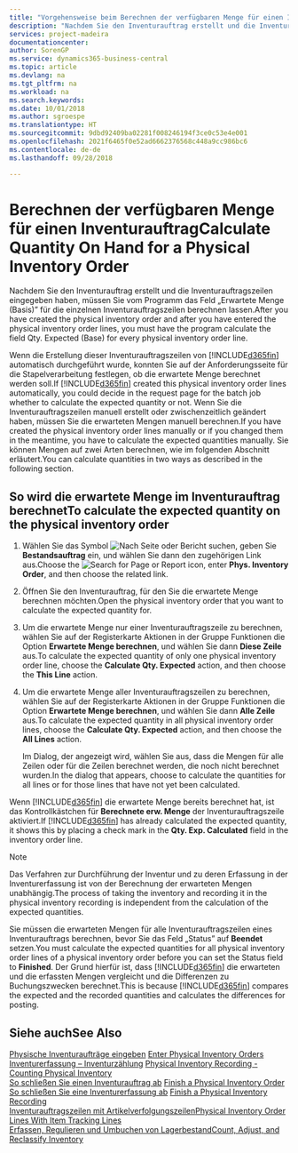 ```yaml
---
title: "Vorgehensweise beim Berechnen der verfügbaren Menge für einen Inventurauftrag"
description: "Nachdem Sie den Inventurauftrag erstellt und die Inventurauftragszeilen eingegeben haben, müssen Sie vom Programm das Feld „Erwartete Menge (Basis)” für die einzelnen Inventurauftragszeilen berechnen lassen."
services: project-madeira
documentationcenter: 
author: SorenGP
ms.service: dynamics365-business-central
ms.topic: article
ms.devlang: na
ms.tgt_pltfrm: na
ms.workload: na
ms.search.keywords: 
ms.date: 10/01/2018
ms.author: sgroespe
ms.translationtype: HT
ms.sourcegitcommit: 9dbd92409ba02281f008246194f3ce0c53e4e001
ms.openlocfilehash: 2021f6465f0e52ad6662376568c448a9cc986bc6
ms.contentlocale: de-de
ms.lasthandoff: 09/28/2018

---
```

# <a name="calculate-quantity-on-hand-for-a-physical-inventory-order"></a><span data-ttu-id="27b65-103">Berechnen der verfügbaren Menge für einen Inventurauftrag</span><span class="sxs-lookup"><span data-stu-id="27b65-103">Calculate Quantity On Hand for a Physical Inventory Order</span></span>
<span data-ttu-id="27b65-104">Nachdem Sie den Inventurauftrag erstellt und die Inventurauftragszeilen eingegeben haben, müssen Sie vom Programm das Feld „Erwartete Menge (Basis)” für die einzelnen Inventurauftragszeilen berechnen lassen.</span><span class="sxs-lookup"><span data-stu-id="27b65-104">After you have created the physical inventory order and after you have entered the physical inventory order lines, you must have the program calculate the field Qty. Expected (Base) for every physical inventory order line.</span></span>  

<span data-ttu-id="27b65-105">Wenn die Erstellung dieser Inventurauftragszeilen von [!INCLUDE[d365fin](../../includes/d365fin_md.md)] automatisch durchgeführt wurde, konnten Sie auf der Anforderungsseite für die Stapelverarbeitung festlegen, ob die erwartete Menge berechnet werden soll.</span><span class="sxs-lookup"><span data-stu-id="27b65-105">If [!INCLUDE[d365fin](../../includes/d365fin_md.md)] created this physical inventory order lines automatically, you could decide in the request page for the batch job whether to calculate the expected quantity or not.</span></span> <span data-ttu-id="27b65-106">Wenn Sie die Inventurauftragszeilen manuell erstellt oder zwischenzeitlich geändert haben, müssen Sie die erwarteten Mengen manuell berechnen.</span><span class="sxs-lookup"><span data-stu-id="27b65-106">If you have created the physical inventory order lines manually or if you changed them in the meantime, you have to calculate the expected quantities manually.</span></span> <span data-ttu-id="27b65-107">Sie können Mengen auf zwei Arten berechnen, wie im folgenden Abschnitt erläutert.</span><span class="sxs-lookup"><span data-stu-id="27b65-107">You can calculate quantities in two ways as described in the following section.</span></span>  

## <a name="to-calculate-the-expected-quantity-on-the-physical-inventory-order"></a><span data-ttu-id="27b65-108">So wird die erwartete Menge im Inventurauftrag berechnet</span><span class="sxs-lookup"><span data-stu-id="27b65-108">To calculate the expected quantity on the physical inventory order</span></span>  

1.  <span data-ttu-id="27b65-109">Wählen Sie das Symbol ![Nach Seite oder Bericht suchen](../../media/ui-search/search_small.png "Symbol „Nach Seite oder Bericht suchen”"), geben Sie **Bestandsauftrag** ein, und wählen Sie dann den zugehörigen Link aus.</span><span class="sxs-lookup"><span data-stu-id="27b65-109">Choose the ![Search for Page or Report](../../media/ui-search/search_small.png "Search for Page or Report icon") icon, enter **Phys. Inventory Order**, and then choose the related link.</span></span>  
2.  <span data-ttu-id="27b65-110">Öffnen Sie den Inventurauftrag, für den Sie die erwartete Menge berechnen möchten.</span><span class="sxs-lookup"><span data-stu-id="27b65-110">Open the physical inventory order that you want to calculate the expected quantity for.</span></span>  
3.  <span data-ttu-id="27b65-111">Um die erwartete Menge nur einer Inventurauftragszeile zu berechnen, wählen Sie auf der Registerkarte Aktionen in der Gruppe Funktionen die Option **Erwartete Menge berechnen**, und wählen Sie dann **Diese Zeile** aus.</span><span class="sxs-lookup"><span data-stu-id="27b65-111">To calculate the expected quantity of only one physical inventory order line, choose the **Calculate Qty. Expected** action, and then choose the **This Line** action.</span></span>  
4.  <span data-ttu-id="27b65-112">Um die erwartete Menge aller Inventurauftragszeilen zu berechnen, wählen Sie auf der Registerkarte Aktionen in der Gruppe Funktionen die Option **Erwartete Menge berechnen**, und wählen Sie dann **Alle Zeile** aus.</span><span class="sxs-lookup"><span data-stu-id="27b65-112">To calculate the expected quantity in all physical inventory order lines, choose the **Calculate Qty. Expected** action, and then choose the **All Lines** action.</span></span>  

    <span data-ttu-id="27b65-113">Im Dialog, der angezeigt wird, wählen Sie aus, dass die Mengen für alle Zeilen oder für die Zeilen berechnet werden, die noch nicht berechnet wurden.</span><span class="sxs-lookup"><span data-stu-id="27b65-113">In the dialog that appears, choose to calculate the quantities for all lines or for those lines that have not yet been calculated.</span></span>  

<span data-ttu-id="27b65-114">Wenn [!INCLUDE[d365fin](../../includes/d365fin_md.md)] die erwartete Menge bereits berechnet hat, ist das Kontrollkästchen für **Berechnete erw. Menge** der Inventurauftragszeile aktiviert.</span><span class="sxs-lookup"><span data-stu-id="27b65-114">If [!INCLUDE[d365fin](../../includes/d365fin_md.md)] has already calculated the expected quantity, it shows this by placing a check mark in the **Qty. Exp. Calculated** field in the inventory order line.</span></span>  

> [!NOTE]  
>  <span data-ttu-id="27b65-115">Das Verfahren zur Durchführung der Inventur und zu deren Erfassung in der Inventurerfassung ist von der Berechnung der erwarteten Mengen unabhängig.</span><span class="sxs-lookup"><span data-stu-id="27b65-115">The process of taking the inventory and recording it in the physical inventory recording is independent from the calculation of the expected quantities.</span></span>  

<span data-ttu-id="27b65-116">Sie müssen die erwarteten Mengen für alle Inventurauftragszeilen eines Inventurauftrags berechnen, bevor Sie das Feld „Status” auf **Beendet** setzen.</span><span class="sxs-lookup"><span data-stu-id="27b65-116">You must calculate the expected quantities for all physical inventory order lines of a physical inventory order before you can set the Status field to **Finished**.</span></span> <span data-ttu-id="27b65-117">Der Grund hierfür ist, dass [!INCLUDE[d365fin](../../includes/d365fin_md.md)] die erwarteten und die erfassten Mengen vergleicht und die Differenzen zu Buchungszwecken berechnet.</span><span class="sxs-lookup"><span data-stu-id="27b65-117">This is because [!INCLUDE[d365fin](../../includes/d365fin_md.md)] compares the expected and the recorded quantities and calculates the differences for posting.</span></span>  

## <a name="see-also"></a><span data-ttu-id="27b65-118">Siehe auch</span><span class="sxs-lookup"><span data-stu-id="27b65-118">See Also</span></span>  
 <span data-ttu-id="27b65-119">[Physische Inventuraufträge eingeben](how-to-enter-physical-inventory-orders.md) </span><span class="sxs-lookup"><span data-stu-id="27b65-119">[Enter Physical Inventory Orders](how-to-enter-physical-inventory-orders.md) </span></span>  
 <span data-ttu-id="27b65-120">[Inventurerfassung – Inventurzählung](physical-inventory-recording-counting-physical-inventory.md) </span><span class="sxs-lookup"><span data-stu-id="27b65-120">[Physical Inventory Recording - Counting Physical Inventory](physical-inventory-recording-counting-physical-inventory.md) </span></span>  
 <span data-ttu-id="27b65-121">[So schließen Sie einen Inventurauftrag ab](how-to-finish-a-physical-inventory-order.md) </span><span class="sxs-lookup"><span data-stu-id="27b65-121">[Finish a Physical Inventory Order](how-to-finish-a-physical-inventory-order.md) </span></span>  
 <span data-ttu-id="27b65-122">[So schließen Sie eine Inventurerfassung ab](how-to-finish-a-physical-inventory-recording.md) </span><span class="sxs-lookup"><span data-stu-id="27b65-122">[Finish a Physical Inventory Recording](how-to-finish-a-physical-inventory-recording.md) </span></span>  
 [<span data-ttu-id="27b65-123">Inventurauftragszeilen mit Artikelverfolgungszeilen</span><span class="sxs-lookup"><span data-stu-id="27b65-123">Physical Inventory Order Lines With Item Tracking Lines</span></span>](physical-inventory-order-lines-with-item-tracking-lines.md)  
 [<span data-ttu-id="27b65-124">Erfassen, Regulieren und Umbuchen von Lagerbestand</span><span class="sxs-lookup"><span data-stu-id="27b65-124">Count, Adjust, and Reclassify Inventory</span></span>](../../inventory-how-count-adjust-reclassify.md)

